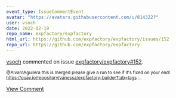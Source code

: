 ```yaml
---
event_type: IssueCommentEvent
avatar: "https://avatars.githubusercontent.com/u/814322?"
user: vsoch
date: 2022-02-19
repo_name: expfactory/expfactory
html_url: https://github.com/expfactory/expfactory/issues/152
repo_url: https://github.com/expfactory/expfactory
---
```


<a href='https://github.com/vsoch' target='_blank'>vsoch</a> commented on issue <a href='https://github.com/expfactory/expfactory/issues/152' target='_blank'>expfactory/expfactory#152</a>.

<small>@AlvaroAguilera this is merged please give a run to see if it's fixed on your end! https://quay.io/repository/vanessa/expfactory-builder?tab=tags ...</small>

<a href='https://github.com/expfactory/expfactory/issues/152' target='_blank'>View Comment</a>